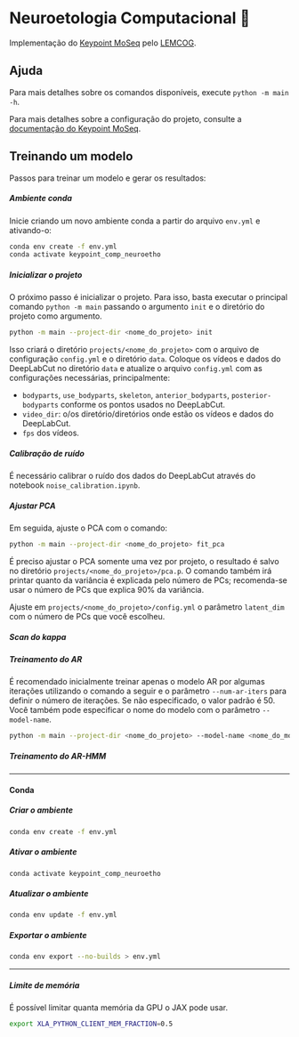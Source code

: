 # Neuroetologia Computacional 🐀

Implementação do [Keypoint MoSeq](https://github.com/dattalab/keypoint-moseq) pelo
[LEMCOG](https://sites.google.com/academico.ufpb.br/lemcog).

## Ajuda

Para mais detalhes sobre os comandos disponíveis, execute `python -m main -h`.

Para mais detalhes sobre a configuração do projeto, consulte a [documentação do Keypoint MoSeq](https://keypoint-moseq.readthedocs.io).

## Treinando um modelo

Passos para treinar um modelo e gerar os resultados:

##### Ambiente conda

Inicie criando um novo ambiente conda a partir do arquivo `env.yml` e ativando-o:

```sh
conda env create -f env.yml
conda activate keypoint_comp_neuroetho
```

##### Inicializar o projeto

O próximo passo é inicializar o projeto. Para isso, basta executar o principal comando `python -m main` passando o argumento `init` e o diretório do projeto como argumento.

```sh
python -m main --project-dir <nome_do_projeto> init
```

Isso criará o diretório `projects/<nome_do_projeto>` com o arquivo de configuração `config.yml` e o diretório `data`. Coloque os
vídeos e dados do DeepLabCut no diretório `data` e atualize o
arquivo `config.yml` com as configurações necessárias, principalmente:
- `bodyparts`, `use_bodyparts`, `skeleton`, `anterior_bodyparts`, `posterior-bodyparts` conforme os pontos usados no DeepLabCut.
- `video_dir`: o/os diretório/diretórios onde estão os vídeos e dados do DeepLabCut.
- `fps` dos vídeos.

##### Calibração de ruído

É necessário calibrar o ruído dos dados do DeepLabCut através do notebook `noise_calibration.ipynb`.

##### Ajustar PCA

Em seguida, ajuste o PCA com o comando:

```sh
python -m main --project-dir <nome_do_projeto> fit_pca
```

É preciso ajustar o PCA somente uma vez por projeto, o resultado é salvo no diretório `projects/<nome_do_projeto>/pca.p`. O
comando também irá printar quanto da variância é explicada pelo número de PCs; recomenda-se usar o número de PCs que explica 90%
da variância.

Ajuste em `projects/<nome_do_projeto>/config.yml` o parâmetro `latent_dim` com o número de PCs que você escolheu.


##### Scan do kappa

##### Treinamento do AR

É recomendado inicialmente treinar apenas o modelo AR por algumas iterações utilizando o comando a seguir e o parâmetro
`--num-ar-iters` para definir o número de iterações. Se não especificado, o valor padrão é 50. Você também pode especificar
o nome do modelo com o parâmetro `--model-name`.

```sh
python -m main --project-dir <nome_do_projeto> --model-name <nome_do_modelo> fit_ar --num-ar-iters <número_de_iterações>
```

##### Treinamento do AR-HMM









---

#### Conda

##### Criar o ambiente

```sh
conda env create -f env.yml
```


##### Ativar o ambiente

```sh
conda activate keypoint_comp_neuroetho
```


##### Atualizar o ambiente

```sh
conda env update -f env.yml
```

##### Exportar o ambiente

```sh
conda env export --no-builds > env.yml
```

---

##### Limite de memória

É possível limitar quanta memória da GPU o JAX pode usar.

```sh
export XLA_PYTHON_CLIENT_MEM_FRACTION=0.5
```
